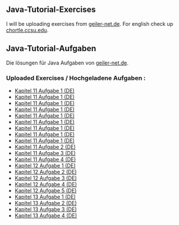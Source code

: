 ## Java-Tutorial-Exercises
I will be uploading exercises from <a href=http://www.gailer-net.de/tutorials/java/index.html>geiler-net.de</a>. For english check up <a href=https://chortle.ccsu.edu/java5/index.html>chortle.ccsu.edu</a>.

## Java-Tutorial-Aufgaben
Die lösungen für Java Aufgaben von <a href=http://www.gailer-net.de/tutorials/java/index.html>geiler-net.de</a>.


### Uploaded Exercises / Hochgeladene Aufgaben :
* <a href=https://github.com/iremben/Java-Tutorial-Exercises/blob/main/kapitel09aaufgabe1.java>Kapitel 11 Aufgabe 1 (DE)</a>
* <a href=https://github.com/iremben/Java-Tutorial-Exercises/blob/main/kapitel09aaufgabe2.java>Kapitel 11 Aufgabe 1 (DE)</a>
* <a href=https://github.com/iremben/Java-Tutorial-Exercises/blob/main/kapitel09aaufgabe3.java>Kapitel 11 Aufgabe 1 (DE)</a>
* <a href=https://github.com/iremben/Java-Tutorial-Exercises/blob/main/kapitel09b_aufgabe1.java>Kapitel 11 Aufgabe 1 (DE)</a>
* <a href=https://github.com/iremben/Java-Tutorial-Exercises/blob/main/kapitel10aufgabe1.java>Kapitel 11 Aufgabe 1 (DE)</a>
* <a href=https://github.com/iremben/Java-Tutorial-Exercises/blob/main/kapitel10aufgabe2.java>Kapitel 11 Aufgabe 1 (DE)</a>
* <a href=https://github.com/iremben/Java-Tutorial-Exercises/blob/main/kapitel10aufgabe3.java>Kapitel 11 Aufgabe 1 (DE)</a>
* <a href=https://github.com/iremben/Java-Tutorial-Exercises/blob/main/kapitel10aufgabe4.java>Kapitel 11 Aufgabe 1 (DE)</a>
* <a href=https://github.com/iremben/Java-Tutorial-Exercises/blob/main/kapitel11aufgabe1.java>Kapitel 11 Aufgabe 1 (DE)</a>
* <a href=https://github.com/iremben/Java-Tutorial-Exercises/blob/main/kapitel11aufgabe2.java>Kapitel 11 Aufgabe 2 (DE)</a>
* <a href=https://github.com/iremben/Java-Tutorial-Exercises/blob/main/kapitel11aufgabe3.java>Kapitel 11 Aufgabe 3 (DE)</a>
* <a href=https://github.com/iremben/Java-Tutorial-Exercises/blob/main/kapitel11aufgabe4.java>Kapitel 11 Aufgabe 4 (DE)</a>
* <a href=https://github.com/iremben/Java-Tutorial-Exercises/blob/main/kapitel12aufgabe1.java>Kapitel 12 Aufgabe 1 (DE)</a>
* <a href=https://github.com/iremben/Java-Tutorial-Exercises/blob/main/kapitel12aufgabe2.java>Kapitel 12 Aufgabe 2 (DE)</a>
* <a href=https://github.com/iremben/Java-Tutorial-Exercises/blob/main/kapitel12aufgabe3.java>Kapitel 12 Aufgabe 3 (DE)</a>
* <a href=https://github.com/iremben/Java-Tutorial-Exercises/blob/main/kapitel12aufgabe4.java>Kapitel 12 Aufgabe 4 (DE)</a>
* <a href=https://github.com/iremben/Java-Tutorial-Exercises/blob/main/kapitel12aufgabe5.java>Kapitel 12 Aufgabe 5 (DE)</a>
* <a href=https://github.com/iremben/Java-Tutorial-Exercises/blob/main/kapitel13aufgabe1.java>Kapitel 13 Aufgabe 1 (DE)</a>
* <a href=https://github.com/iremben/Java-Tutorial-Exercises/blob/main/kapitel13aufgabe2.java>Kapitel 13 Aufgabe 2 (DE)</a>
* <a href=https://github.com/iremben/Java-Tutorial-Exercises/blob/main/kapitel13aufgabe3.java>Kapitel 13 Aufgabe 3 (DE)</a>
* <a href=https://github.com/iremben/Java-Tutorial-Exercises/blob/main/kapitel13aufgabe4.java>Kapitel 13 Aufgabe 4 (DE)</a>
